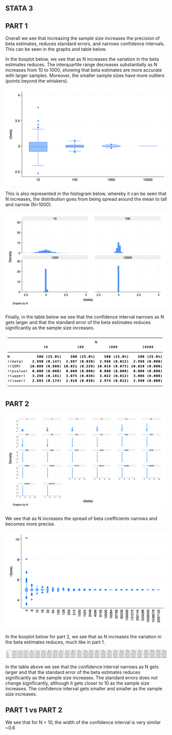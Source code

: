 ## STATA 3

## PART 1 
Overall we see that increasing the sample size increases the precision of beta estimates, reduces standard errors, and narrows confidence intervals. This can be seen in the graphs and table below.

In the boxplot below, we see that as N increases the variation in the beta estimates reduces. The interquartile range decreases substantially as N increases from 10 to 1000, showing that beta estimates are more accurate with larger samples. Moreover, the smaller sample sizes have more outliers (points beyond the whiskers).

 ![Boxplot](./box.png)


This is also represented in the histogram below, whereby it can be seen that N increases, the distribution goes from being spread around the mean to tall and narrow (N=1000).

 ![Histogram](./part_one.png)


Finally, in the table below we see that the confidence interval narrows as N gets larger and that the standard error of the beta estimates reduces significantly as the sample size increases.

 ![Table](./table_one.png)



## PART 2

 ![Histogramparttwo](./part2graph.jpg)

We see that as N increases the spread of beta coefficients narrows and becomes more precise.


  ![Box](./boxpart2.png)

In the boxplot below for part 2, we see that as N increases the variation in the beta estimates reduces, much like in part 1. 

  
  ![tablepart2](./part2table.png)


In the table above we see that the confidence interval narrows as N gets larger and that the standard error of the beta estimates reduces significantly as the sample size increases. The standard errors does not change significantly, although it gets closer to 10 as the sample size increases. The confidence interval gets smaller and smaller as the sample size increases.

## PART 1 vs PART 2 

We see that for N = 10, the width of the confidence interval is very similar ~0.6 

